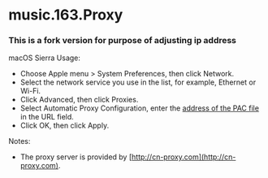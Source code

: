 # music.163.Proxy

### This is a fork version for purpose of adjusting ip address
macOS Sierra Usage:
- Choose Apple menu > System Preferences, then click Network.
- Select the network service you use in the list, for example, Ethernet or Wi-Fi.
- Click Advanced, then click Proxies.
- Select Automatic Proxy Configuration, enter the [address of the PAC file](https://github.com/DesmondDAI/music.163.Proxy/blob/master/music163.pac) in the URL field.
- Click OK, then click Apply.

Notes:
- The proxy server is provided by [http://cn-proxy.com](http://cn-proxy.com). 
